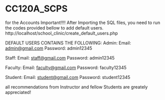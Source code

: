 # CC120A_SCPS
for the Accounts
Important!!!!
After Importing the SQL files, you need to run the codes provided bellow to add default users.
http://localhost/school_clinic/create_default_users.php

DEFAULT USERS CONTAINS THE FOLLOWING:
Admin:
Email: admin@gmail.com
Password: admin12345

Staff:
Email: staff@gmail.com
Password: admin12345

Faculty:
Email: faculty@gmail.com
Password: faculty12345

Student:
Email: student@gmail.com
Password: student12345


all recommendations from Instructor and fellow Students are greately appreciated!
